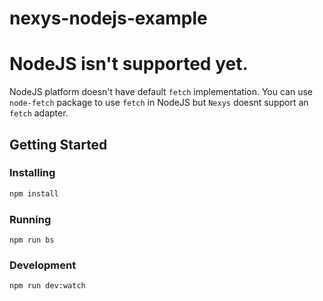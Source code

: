 # nexys-nodejs-example

# NodeJS isn't supported yet.

NodeJS platform  doesn't have default `fetch` implementation. You can use `node-fetch` package to use `fetch` in NodeJS but `Nexys` doesnt support an `fetch` adapter.

## Getting Started

### Installing

```bash
npm install
```

### Running

```
npm run bs
```

### Development

```
npm run dev:watch
```
